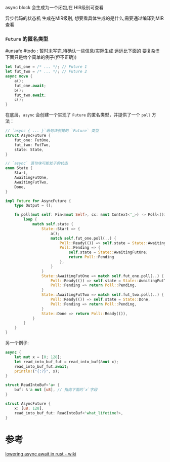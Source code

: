 
async block 会生成为一个闭包,在 HIR级别可查看

异步代码的状态机 生成在MIR级别, 想要看具体生成的是什么,需要通过编译到MIR查看

### `Future` 的匿名类型


#unsafe #todo : 暂时未写完,待确认一些信息(实际生成 远远比下面的 要复杂!!! 下面只是给个简单的例子(但不正确))
```rust
let fut_one = /* ... */; // Future 1
let fut_two = /* ... */; // Future 2
async move {
	a();
    fut_one.await;
    b();
    fut_two.await;
	c();
}
```
在底层，`async` 会创建一个实现了 `Future` 的匿名类型，并提供了一个 `poll` 方法：
```rust
// `async { ... }`语句块创建的 `Future` 类型
struct AsyncFuture {
    fut_one: FutOne,
    fut_two: FutTwo,
    state: State,
}

// `async` 语句块可能处于的状态
enum State {
	Start,
    AwaitingFutOne,
    AwaitingFutTwo,
    Done,
}

impl Future for AsyncFuture {
    type Output = ();

    fn poll(mut self: Pin<&mut Self>, cx: &mut Context<'_>) -> Poll<()> {
        loop {
            match self.state {
	            State::Start => {
		            a();
		            match self.fut_one.poll(..) {
	                    Poll::Ready(()) => self.state = State::AwaitingFutTwo,
	                    Poll::Pending => {
				            self.state = State::AwaitingFutOne;
							return Poll::Pending
		                },
	                }
	            }
                State::AwaitingFutOne => match self.fut_one.poll(..) {
                    Poll::Ready(()) => self.state = State::AwaitingFutTwo,
                    Poll::Pending => return Poll::Pending,
                }
                State::AwaitingFutTwo => match self.fut_two.poll(..) {
                    Poll::Ready(()) => self.state = State::Done,
                    Poll::Pending => return Poll::Pending,
                }
                State::Done => return Poll::Ready(()),
            }
        }
    }
}

```

另一个例子:
```rust
async {
    let mut x = [0; 128];
    let read_into_buf_fut = read_into_buf(&mut x);
    read_into_buf_fut.await;
    println!("{:?}", x);
}
```

```rust
struct ReadIntoBuf<'a> {
    buf: &'a mut [u8], // 指向下面的`x`字段
}

struct AsyncFuture {
    x: [u8; 128],
    read_into_buf_fut: ReadIntoBuf<'what_lifetime?>,
}
```


# 参考
[lowering async await in rust - wiki](https://wiki.cont.run/lowering-async-await-in-rust/)
